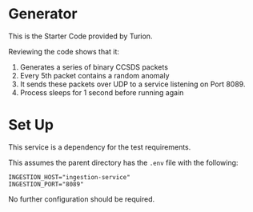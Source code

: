 # Generator

This is the Starter Code provided by Turion.

Reviewing the code shows that it:
1. Generates a series of binary CCSDS packets
2. Every 5th packet contains a random anomaly 
3. It sends these packets over UDP to a service listening on Port 8089.
4. Process sleeps for 1 second before running again

# Set Up

This service is a dependency for the test requirements.

This assumes the parent directory has the `.env` file with the following:

```dotenv
INGESTION_HOST="ingestion-service"
INGESTION_PORT="8089"
```

No further configuration should be required.